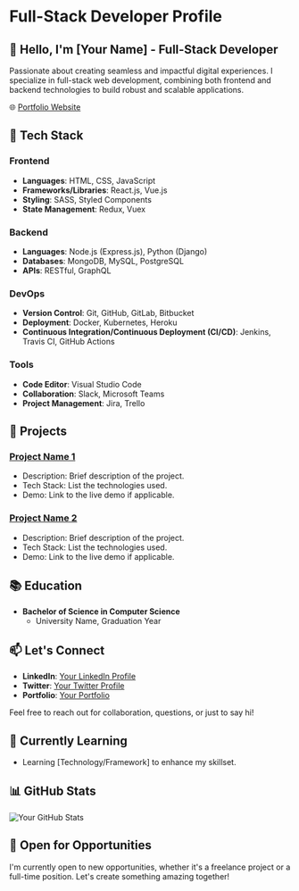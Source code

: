 # Full-Stack Developer Profile

## 👋 Hello, I'm [Your Name] - Full-Stack Developer

Passionate about creating seamless and impactful digital experiences. I specialize in full-stack web development, combining both frontend and backend technologies to build robust and scalable applications. 

🌐 [Portfolio Website](https://www.yourportfolio.com)

## 🔧 Tech Stack

### Frontend

- **Languages**: HTML, CSS, JavaScript
- **Frameworks/Libraries**: React.js, Vue.js
- **Styling**: SASS, Styled Components
- **State Management**: Redux, Vuex

### Backend

- **Languages**: Node.js (Express.js), Python (Django)
- **Databases**: MongoDB, MySQL, PostgreSQL
- **APIs**: RESTful, GraphQL

### DevOps

- **Version Control**: Git, GitHub, GitLab, Bitbucket
- **Deployment**: Docker, Kubernetes, Heroku
- **Continuous Integration/Continuous Deployment (CI/CD)**: Jenkins, Travis CI, GitHub Actions

### Tools

- **Code Editor**: Visual Studio Code
- **Collaboration**: Slack, Microsoft Teams
- **Project Management**: Jira, Trello

## 🚀 Projects

### [Project Name 1](https://github.com/yourusername/project1)

- Description: Brief description of the project.
- Tech Stack: List the technologies used.
- Demo: Link to the live demo if applicable.

### [Project Name 2](https://github.com/yourusername/project2)

- Description: Brief description of the project.
- Tech Stack: List the technologies used.
- Demo: Link to the live demo if applicable.

## 📚 Education

- **Bachelor of Science in Computer Science**
  - University Name, Graduation Year

## 📫 Let's Connect

- **LinkedIn**: [Your LinkedIn Profile](https://www.linkedin.com/in/yourusername/)
- **Twitter**: [Your Twitter Profile](https://twitter.com/yourusername)
- **Portfolio**: [Your Portfolio](https://www.yourportfolio.com)

Feel free to reach out for collaboration, questions, or just to say hi!

## 🌱 Currently Learning

- Learning [Technology/Framework] to enhance my skillset.

## 📊 GitHub Stats

![Your GitHub Stats](https://github-readme-stats.vercel.app/api?username=yourusername&show_icons=true&count_private=true&hide=contribs,prs)

## 🤝 Open for Opportunities

I'm currently open to new opportunities, whether it's a freelance project or a full-time position. Let's create something amazing together!

